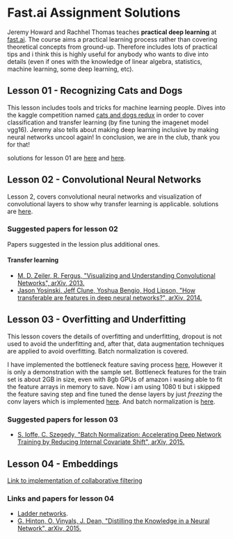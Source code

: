 # Fast.ai Assignment Solutions

Jeremy Howard and Rachhel Thomas teaches **practical deep learning** at [fast.ai](http://course.fast.ai/). The course aims a practical learning process rather than covering theoretical concepts from ground-up. Therefore includes lots of practical tips and i think this is highly useful for anybody who wants to dive into details (even if ones with the knowledge of linear algebra, statistics, machine learning, some deep learning, etc).

## Lesson 01 - Recognizing Cats and Dogs

This lesson includes tools and tricks for machine learning people. Dives into the kaggle competition named [cats and dogs redux](https://www.kaggle.com/c/dogs-vs-cats-redux-kernels-edition) in order to cover classification and transfer learning (by fine tuning the imagenet model vgg16). Jeremy also tells about making deep learning inclusive by making neural networks uncool again! In conclusion, we are in the club, thank you for that!

solutions for lesson 01 are [here](./assignment-lesson-01.ipynb) and [here](./assignment-lesson-01-v02.ipynb).

## Lesson 02 - Convolutional Neural Networks

Lesson 2, covers convolutional neural networks and visualization of convolutional layers to show why transfer learning is applicable. solutions are [here](./assignment-lesson-02.ipynb).

### Suggested papers for lesson 02

Papers suggested in the lession plus additional ones.

#### Transfer learning

* [M. D. Zeiler, R. Fergus, "Visualizing and Understanding Convolutional Networks", arXiv, 2013.](https://arxiv.org/abs/1311.2901)
* [Jason Yosinski, Jeff Clune, Yoshua Bengio, Hod Lipson, "How transferable are features in deep neural networks?", arXiv, 2014.](https://arxiv.org/abs/1411.1792)

## Lesson 03 - Overfitting and Underfitting

This lesson covers the details of overfitting and underfitting, dropout is not used to avoid the underfitting and, after that, data augmentation techniques are applied to avoid overfitting. Batch normalization is covered.

I have implemented the bottleneck feature saving process [here](./assignment-lesson-03.ipynb), However it is only a demonstration with the sample set. Bottleneck features for the train set is about 2GB in size, even with 8gb GPUs of amazon i wasing able to fit the feature arrays in memory to save. Now i am using 1080 ti but i skipped the feature saving step and fine tuned the dense layers by just *freezing* the conv layers which is implemented [here](./assignment-lesson-03-v02.ipynb). And batch normalization is [here](./assignment-lesson-03-v03-batch-norm.ipynb).

### Suggested papers for lesson 03

* [S. Ioffe, C. Szegedy, "Batch Normalization: Accelerating Deep Network Training by Reducing Internal Covariate Shift", arXiv, 2015.](https://arxiv.org/abs/1502.03167)

## Lesson 04 - Embeddings

[Link to implementation of collaborative filtering](https://github.com/msatlihan/movielens-collaborative-filtering/blob/master/movielens-collaborative-filtering.ipynb)

### Links and papers for lesson 04

* [Ladder networks](http://rinuboney.github.io/2016/01/19/ladder-network.html).
* [G. Hinton, O. Vinyals, J. Dean, "Distilling the Knowledge in a Neural Network", arXiv, 2015.](https://arxiv.org/abs/1503.02531)
